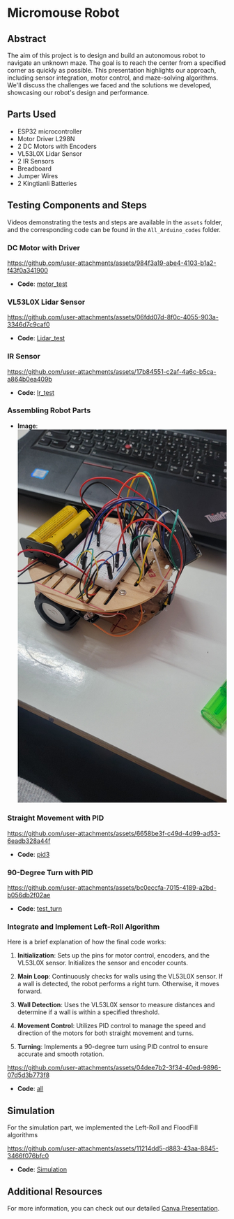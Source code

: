 # Micromouse Robot


## Abstract
The aim of this project is to design and build an autonomous robot to navigate an unknown maze. The goal is to reach the center from a specified corner as quickly as possible. This presentation highlights our approach, including sensor integration, motor control, and maze-solving algorithms. We'll discuss the challenges we faced and the solutions we developed, showcasing our robot's design and performance.

## Parts Used
- ESP32 microcontroller
- Motor Driver L298N
- 2 DC Motors with Encoders
- VL53L0X Lidar Sensor
- 2 IR Sensors
- Breadboard
- Jumper Wires
- 2 Kingtianli Batteries

## Testing Components and Steps
Videos demonstrating the tests and steps are available in the `assets` folder, and the corresponding code can be found in the `All_Arduino_codes` folder.

### DC Motor with Driver
https://github.com/user-attachments/assets/984f3a19-abe4-4103-b1a2-f43f0a341900
- **Code**: [motor_test](https://github.com/ssccddaasa/Micromouse/blob/main/All_Arduino_codes/motor_test)

### VL53L0X Lidar Sensor
https://github.com/user-attachments/assets/06fdd07d-8f0c-4055-903a-3346d7c9caf0
- **Code**: [Lidar_test](https://github.com/ssccddaasa/Micromouse/blob/main/All_Arduino_codes/Lider_test)

### IR Sensor
https://github.com/user-attachments/assets/17b84551-c2af-4a6c-b5ca-a864b0ea409b
- **Code**: [Ir_test](https://github.com/ssccddaasa/Micromouse/blob/main/All_Arduino_codes/Ir_test)

### Assembling Robot Parts
- **Image**: ![Assembled Robot](https://github.com/ssccddaasa/Micromouse/blob/main/assets/s2.jpg)

### Straight Movement with PID
https://github.com/user-attachments/assets/6658be3f-c49d-4d99-ad53-6eadb328a44f
- **Code**: [pid3](https://github.com/ssccddaasa/Micromouse/blob/main/All_Arduino_codes/pid3)

### 90-Degree Turn with PID
https://github.com/user-attachments/assets/bc0eccfa-7015-4189-a2bd-b056db2f02ae
- **Code**: [test_turn](https://github.com/ssccddaasa/Micromouse/blob/main/All_Arduino_codes/test_turn)

### Integrate and Implement Left-Roll Algorithm
Here is a brief explanation of how the final code works:

1. **Initialization**: Sets up the pins for motor control, encoders, and the VL53L0X sensor. Initializes the sensor and encoder counts.

2. **Main Loop**: Continuously checks for walls using the VL53L0X sensor. If a wall is detected, the robot performs a right turn. Otherwise, it moves forward.

3. **Wall Detection**: Uses the VL53L0X sensor to measure distances and determine if a wall is within a specified threshold.

4. **Movement Control**: Utilizes PID control to manage the speed and direction of the motors for both straight movement and turns.

5. **Turning**: Implements a 90-degree turn using PID control to ensure accurate and smooth rotation.

https://github.com/user-attachments/assets/04dee7b2-3f34-40ed-9896-07d5d3b773f8
- **Code**: [all](https://github.com/ssccddaasa/Micromouse/blob/main/All_Arduino_codes/all)

## Simulation
For the simulation part, we implemented the Left-Roll and FloodFill algorithms

https://github.com/user-attachments/assets/11214dd5-d883-43aa-8845-3466f076bfc0
- **Code**: [Simulation](https://github.com/ssccddaasa/Micromouse/blob/main/Simulation)


## Additional Resources
For more information, you can check out our detailed [Canva Presentation](https://www.canva.com/design/DAGKtb8idME/GT6D8ccrOrEDix6-eAkoUQ/view?utm_content=DAGKtb8idME&utm_campaign=designshare&utm_medium=link&utm_source=editor).


